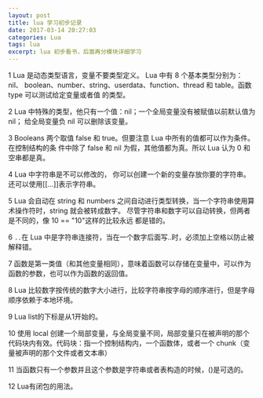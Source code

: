 ```yaml
---
layout: post
title: lua 学习初步记录
date: 2017-03-14 20:27:03
categories: Lua
tags: lua  
excerpt: lua 初步看书，后面再分模块详细学习
---
```


1 Lua 是动态类型语言，变量不要类型定义。 Lua 中有 8 个基本类型分别为： nil、 boolean、number、string、userdata、function、thread 和 table。函数 type 可以测试给定变量或者值
的类型。

2 Lua 中特殊的类型，他只有一个值：nil；一个全局变量没有被赋值以前默认值为 nil；
给全局变量负 nil 可以删除该变量。

3 Booleans 两个取值 false 和 true。但要注意 Lua 中所有的值都可以作为条件。在控制结构的条
件中除了 false 和 nil 为假，其他值都为真。所以 Lua 认为 0 和空串都是真。

4 Lua 中字符串是不可以修改的， 你可以创建一个新的变量存放你要的字符串。 还可以使用[[...]]表示字符串。

5 Lua 会自动在 string 和 numbers 之间自动进行类型转换，当一个字符串使用算术操作符时，string 就会被转成数字。
尽管字符串和数字可以自动转换，但两者是不同的，像 10 == "10"这样的比较永远
都是错的。

6 `..`在 Lua 中是字符串连接符，当在一个数字后面写..时，必须加上空格以防止被解释错。

7 函数是第一类值（和其他变量相同），意味着函数可以存储在变量中，可以作为函数的参数，也可以作为函数的返回值。

8 Lua 比较数字按传统的数字大小进行，比较字符串按字母的顺序进行，但是字母顺序依赖于本地环境。

9 Lua list的下标是从1开始的。

10 使用 local 创建一个局部变量，与全局变量不同，局部变量只在被声明的那个代码块内有效。代码块：指一个控制结构内，一个函数体，或者一个 chunk（变量被声明的那个文件或者文本串）

11 当函数只有一个参数并且这个参数是字符串或者表构造的时候，()是可选的。

12 Lua有闭包的用法。






